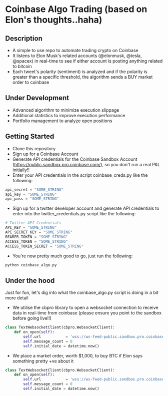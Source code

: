 # Coinbase Algo Trading (based on Elon's thoughts..haha)

## Description
- A simple to use repo to automate trading crypto on Coinbase
- It listens to Elon Musk's related accounts (@elonmusk, @tesla, @spacex) in real-time to see if either account is posting anything related to bitcoin
- Each tweet's polarity (sentiment) is analyzed and if the polarity is greater than a specific threshold, the algorithm sends a BUY market order to coinbase

## Under Development
- Advanced algorithm to minimize execution slippage
- Additional statistics to improve execution performance
- Portfolio management to analyze open positions

## Getting Started
- Clone this repository
- Sign up for a Coinbase Account
- Generate API credentials for the Coinbase Sandbox Account (https://public.sandbox.pro.coinbase.com/), so you don't run a real P&L initially!!
- Enter your API credentials in the script coinbase_creds.py like the following:
```python
api_secret = "SOME_STRING"
api_key = "SOME_STRING"
api_pass = "SOME_STRING"
```
- Sign up for a twitter developer account and generate API credentials to enter into the twitter_credentials.py script like the following:
```python
# Twitter API Credentials
API_KEY = "SOME_STRING"
API_SECRET_KEY = "SOME_STRING"
BEARER_TOKEN = "SOME_STRING"
ACCESS_TOKEN = "SOME_STRING"
ACCESS_TOKEN_SECRET = "SOME_STRING"
```
- You're now pretty much good to go, just run the following:
```python
python coinbase_algo.py
```
## Under the hood
Just for fun, let's dig into what the coinbase_algo.py script is doing in a bit more detail

- We utilise the cbpro library to open a websocket connection to receive data in real-time from coinbase (please ensure you point to the sandbox before going live!!)
```python
class TextWebsocketClient(cbpro.WebsocketClient):
    def on_open(self):
        self.url           = 'wss://ws-feed-public.sandbox.pro.coinbase.com'
        self.message_count = 0
        self.initial_date = datetime.now()
```
- We place a market order, worth $1,000, to buy BTC if Elon says something pretty +ve about it
```python
class TextWebsocketClient(cbpro.WebsocketClient):
    def on_open(self):
        self.url           = 'wss://ws-feed-public.sandbox.pro.coinbase.com'
        self.message_count = 0
        self.initial_date = datetime.now()
```
